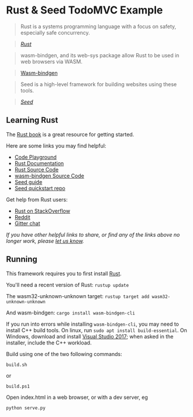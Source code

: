 # Rust & Seed TodoMVC Example


> Rust is a systems programming language with a focus on safety, 
especially safe concurrency.

> _[Rust](https://www.rust-lang.org)_

>  wasm-bindgen, and its web-sys package allow Rust to be used in web browsers via WASM.

>  [Wasm-bindgen](https://rustwasm.github.io/wasm-bindgen/)

>  Seed is a high-level framework for building websites using these tools.

> _[Seed](https://github.com/David-OConnor/seed)_

## Learning Rust

The [Rust book](https://doc.rust-lang.org/book/index.html) is a great resource for getting started.

Here are some links you may find helpful:

* [Code Playground](https://play.rust-lang.org/)
* [Rust Documentation](https://doc.rust-lang.org/)
* [Rust Source Code](https://github.com/rust-lang/rust)
* [wasm-bindgen Source Code](https://github.com/rustwasm/wasm-bindgen)
* [Seed guide](https://github.com/David-OConnor/seed)
* [Seed quickstart repo](https://github.com/David-OConnor/seed-quickstart)

Get help from Rust users:

* [Rust on StackOverflow](http://stackoverflow.com/questions/tagged/rust)
* [Reddit](https://www.reddit.com/r/rust/)
* [Gitter chat](https://gitter.im/rust-lang/rust)

_If you have other helpful links to share, or find any of the links above no longer work, please [let us know](https://github.com/tastejs/todomvc/issues)._


## Running

This framework requires you to first install [Rust](https://www.rust-lang.org/tools/install).

You'll need a recent version of Rust: `rustup update`

The wasm32-unknown-unknown target: `rustup target add wasm32-unknown-unknown`

And wasm-bindgen: `cargo install wasm-bindgen-cli`

If you run into errors while installing `wasm-bindgen-cli`, you may need to install C++
build tools. On linux, run `sudo apt install build-essential`. On Windows, download and install
[Visual Studio 2017](https://visualstudio.microsoft.com/downloads/); when asked in the installer,
include the C++ workload.

Build using one of the two following commands:

    build.sh
or

    build.ps1
    
Open index.html in a web browser, or with a dev server, eg

    python serve.py